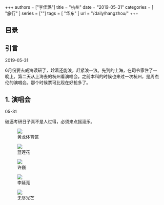 +++
authors = ["李佳潞"]
title = "杭州"
date = "2019-05-31"
categories = [
    "旅行"
]
series = [""]
tags = [
    "华东"
]
url = "/daily/hangzhou/"
+++
<!DOCTYPE html>
<html lang="zh-CN">
<head>
    <meta charset="UTF-8">
    <meta name="viewport" content="width=device-width, initial-scale=1.0">
    <link rel="stylesheet" href="/assets/css/styles.css">
    <script src="/assets/js/toc.js"></script>
</head>
<body>
    <article>
        <nav>
            <h2>目录</h2>
            <ul id="toc">
                <!-- 目录项会在这里动态生成 -->
            </ul>
        </nav>
        <section>
            <h2>引言</h2>
            <p>2019-05-31</p>
            <p>         6月份要去威海读研了，趁着还能浪，赶紧浪一浪。先到的上海，在司令家住了一晚上，第二天从上海去的杭州看演唱会。之前本科的时候也来过一次杭州，是周杰伦的演唱会。那个时候票可比现在好抢多了。</p>
        </section>
        <section>
            <h2>1. 演唱会</h2>
            <p>05-31 <i class="fas fa-sun"></i></p>
            <p>         破逼考研日子真不是人过得，必须来点摇滚乐。</p>
            <div class="container">
                <div class="image">
                    <figure>
                        <a data-fancybox="gallery" href="/images/daily-travel/hangzhou1.png">
    <img src="/images/daily-travel/hangzhou1.png" loading="lazy">
</a>
                        <figcaption>黄龙体育馆</figcaption>
                    </figure>
                </div>
            </div>
        </section>
        <section>
            <div class="container">
                <div class="image">
                    <figure>
                        <a data-fancybox="gallery" href="/images/daily-travel/hangzhou2.png">
    <img src="/images/daily-travel/hangzhou2.png" loading="lazy">
</a>
                        <figcaption>蓝莲花</figcaption>
                    </figure>
                </div>
            <div class="image">
                <figure>
                    <a data-fancybox="gallery" href="/images/daily-travel/hangzhou3.png">
<img src="/images/daily-travel/hangzhou3.png" loading="lazy">
</a>
                    <figcaption>许巍</figcaption>
                </figure>
            </div>
        <div class="image">
            <figure>
                <a data-fancybox="gallery" href="/images/daily-travel/hangzhou4.png">
<img src="/images/daily-travel/hangzhou4.png" loading="lazy">
</a>
                <figcaption>李延亮</figcaption>
            </figure>
        </div>
    </div>
        </section>
        <section>
            <div class="container">
                <div class="image">
                    <figure>
                        <a data-fancybox="gallery" href="/images/daily-travel/hangzhou5.png">
    <img src="/images/daily-travel/hangzhou5.png" loading="lazy">
</a>
                        <figcaption>无尽光芒</figcaption>
                    </figure>
                </div>
            </div>
        </section>
    </article>
</body>
</html>